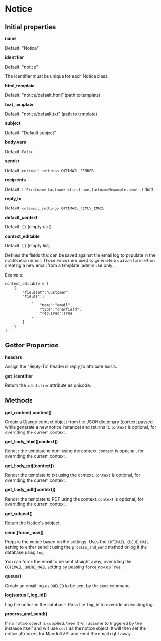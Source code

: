 Notice
======

Initial properties
------------------

**name**

Default: "Notice"

**identifier**

Default: "notice"

The identifier must be unique for each Notice class.

**html_template**

Default: "notice/default.html" (path to template)

**text_template**

Default: "notice/default.txt" (path to template)

**subject**

Default: "Default subject"

**body_vars**

Default: `False`

**sender**

Default: `cotimail_settings.COTIMAIL_SENDER`

**recipients**

Default: `['Firstname Lastname <firstname.lastname@example.com>',]` (list)

**reply_to**

Default: `cotimail_settings.COTIMAIL_REPLY_EMAIL`

**default_context**

Default: `{}` (empty dict)

**context_editable**

Default: `[]` (empty list)

Defines the fields that can be saved against the email log to populate in the
notitifcation email. Those values are used to generate a custom form when
creating a new email from a template (admin use only).

Example:

    context_editable = [
        {
            "fieldset":"Customer",
            "fields":[
                {
                    "name":"email",
                    "type":"charfield",
                    "required":True
                }
            ]
        }
    ]

Getter Properties
-----------------

**headers**

Assign the "Reply-To" header is reply_to attribute exists.

**get_identifier**

Return the `identifier` attribute as unicode.


Methods
-------

**get_context([context])**

Create a Django context object from the JSON dictionary (context passed while generate a new notice instance) and returns it.
`context` is optional, for overriding the current context.

**get_body_html([context])**

Render the template to html using the context.
`context` is optional, for overriding the current context.

**get_body_txt([context])**

Render the template to txt using the context.
`context` is optional, for overriding the current context.

**get_body_pdf([context])**

Render the template to PDF using the context.
`context` is optional, for overriding the current context.

**get_subject()**

Return the Notice's subject.

**send([force_now])**

Prepare the notice based on the settings. 
Uses the `COTIMAIL_QUEUE_MAIL` setting to either send it using the `process_and_send` method or log it the database using `log`.

You can force the email to be sent straight away, overriding the `COTIMAIL_QUEUE_MAIL` setting by passing `force_now` as `True`.

**queue()**

Create an email log as `QUEUED` to be sent by the `send` command. 

**log(status [, log_id])**

Log the notice in the database. Pass the `log_id` to override an existing log.

**process_and_send()**

If no notice object is supplied, then it will assume to triggered by the instance itself and will use `self` as the notice object. It will then set the notice attributes for Mandrill API and send the email right away.
